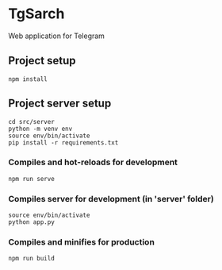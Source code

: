 # TgSarch

Web application for Telegram

## Project setup

```
npm install
```

## Project server setup

```
cd src/server
python -m venv env
source env/bin/activate
pip install -r requirements.txt
```

### Compiles and hot-reloads for development

```
npm run serve
```

### Compiles server for development (in 'server' folder)

```
source env/bin/activate
python app.py
```

### Compiles and minifies for production

```
npm run build
```
